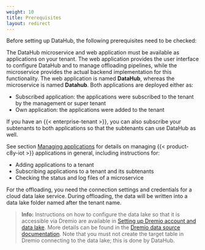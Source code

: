 ```yaml
---
weight: 10
title: Prerequisites
layout: redirect
---
```


Before setting up DataHub, the following prerequisites need to be checked:

The DataHub microservice and web application must be available as applications on your tenant. The web application provides the user interface to configure DataHub and to manage offloading pipelines, while the microservice provides the actual backend implementation for this functionality. The web application is named **DataHub**, whereas the microservice is named **Datahub**. Both applications are deployed either as:

* Subscribed application: the applications were subscribed to the tenant by the management or super tenant
* Own application: the applications were added to the tenant

If you have an {{< enterprise-tenant >}}, you can also subscribe your subtenants to both applications so that the subtenants can use DataHub as well.

See section [Managing applications](/users-guide/administration#managing-applications) for details on managing {{< product-c8y-iot >}} applications in general, including instructions for:

* Adding applications to a tenant
* Subscribing applications to a tenant and its subtenants
* Checking the status and log files of a microservice

For the offloading, you need the connection settings and credentials for a cloud data lake service. During offloading, the data will be written into a data lake folder named after the tenant name.

>**Info:** Instructions on how to configure the data lake so that it is accessible via Dremio are available in [Setting up Dremio account and data lake](/datahub/setting-up-datahub#setting-up-dremio-datalake). More details can be found in the [Dremio data source documentation](https://docs.dremio.com/data-sources/). Note that you must not create the target table in Dremio connecting to the data lake; this is done by DataHub.
